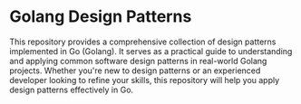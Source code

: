# Golang Design Patterns
This repository provides a comprehensive collection of design patterns implemented in Go (Golang). It serves as a practical guide to understanding and applying common software design patterns in real-world Golang projects.
Whether you're new to design patterns or an experienced developer looking to refine your skills, this repository will help you apply design patterns effectively in Go.
